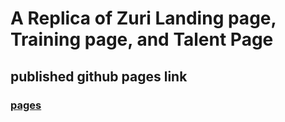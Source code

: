 # A Replica of Zuri Landing page, Training page, and Talent Page

##  published github pages link

### [pages](https://dprincecoder.github.io/replica_of_zuri_dashboard/)

